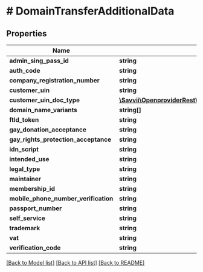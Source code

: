 # # DomainTransferAdditionalData

## Properties

Name | Type | Description | Notes
------------ | ------------- | ------------- | -------------
**admin_sing_pass_id** | **string** |  | [optional]
**auth_code** | **string** |  | [optional]
**company_registration_number** | **string** |  | [optional]
**customer_uin** | **string** |  | [optional]
**customer_uin_doc_type** | [**\Savvii\OpenproviderRest\Model\DomainUINDocumentType**](DomainUINDocumentType.md) |  | [optional]
**domain_name_variants** | **string[]** |  | [optional]
**ftld_token** | **string** |  | [optional]
**gay_donation_acceptance** | **string** |  | [optional]
**gay_rights_protection_acceptance** | **string** |  | [optional]
**idn_script** | **string** |  | [optional]
**intended_use** | **string** |  | [optional]
**legal_type** | **string** |  | [optional]
**maintainer** | **string** |  | [optional]
**membership_id** | **string** |  | [optional]
**mobile_phone_number_verification** | **string** |  | [optional]
**passport_number** | **string** |  | [optional]
**self_service** | **string** |  | [optional]
**trademark** | **string** |  | [optional]
**vat** | **string** |  | [optional]
**verification_code** | **string** |  | [optional]

[[Back to Model list]](../../README.md#models) [[Back to API list]](../../README.md#endpoints) [[Back to README]](../../README.md)

